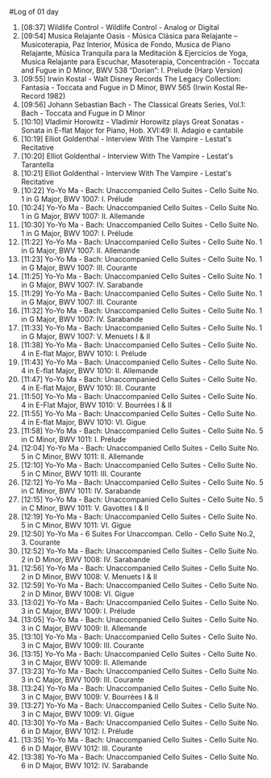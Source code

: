 #Log of 01 day

1. [08:37] Wildlife Control - Wildlife Control - Analog or Digital
1. [09:54] Musica Relajante Oasis - Música Clásica para Relajante – Musicoterapia, Paz Interior, Música de Fondo, Musica de Piano Relajante, Música Tranquila para la Meditación & Ejercicios de Yoga, Musica Relajante para Escuchar, Masoterapia, Concentración - Toccata and Fugue in D Minor, BWV 538 “Dorian”: I. Prelude (Harp Version)
1. [09:55] Irwin Kostal - Walt Disney Records The Legacy Collection: Fantasia - Toccata and Fugue in D Minor, BWV 565 (Irwin Kostal Re-Record 1982)
1. [09:56] Johann Sebastian Bach - The Classical Greats Series, Vol.1: Bach - Toccata and Fugue in D Minor
1. [10:10] Vladimir Horowitz - Vladimir Horowitz plays Great Sonatas - Sonata in E-flat Major for Piano, Hob. XVI:49: II. Adagio e cantabile
1. [10:19] Elliot Goldenthal - Interview With The Vampire - Lestat's Recitative
1. [10:20] Elliot Goldenthal - Interview With The Vampire - Lestat's Tarantella
1. [10:21] Elliot Goldenthal - Interview With The Vampire - Lestat's Recitative
1. [10:22] Yo-Yo Ma - Bach: Unaccompanied Cello Suites - Cello Suite No. 1 in G Major, BWV 1007: I. Prélude
1. [10:24] Yo-Yo Ma - Bach: Unaccompanied Cello Suites - Cello Suite No. 1 in G Major, BWV 1007: II. Allemande
1. [10:30] Yo-Yo Ma - Bach: Unaccompanied Cello Suites - Cello Suite No. 1 in G Major, BWV 1007: I. Prélude
1. [11:22] Yo-Yo Ma - Bach: Unaccompanied Cello Suites - Cello Suite No. 1 in G Major, BWV 1007: II. Allemande
1. [11:23] Yo-Yo Ma - Bach: Unaccompanied Cello Suites - Cello Suite No. 1 in G Major, BWV 1007: III. Courante
1. [11:25] Yo-Yo Ma - Bach: Unaccompanied Cello Suites - Cello Suite No. 1 in G Major, BWV 1007: IV. Sarabande
1. [11:29] Yo-Yo Ma - Bach: Unaccompanied Cello Suites - Cello Suite No. 1 in G Major, BWV 1007: III. Courante
1. [11:32] Yo-Yo Ma - Bach: Unaccompanied Cello Suites - Cello Suite No. 1 in G Major, BWV 1007: IV. Sarabande
1. [11:33] Yo-Yo Ma - Bach: Unaccompanied Cello Suites - Cello Suite No. 1 in G Major, BWV 1007: V. Menuets I & II
1. [11:38] Yo-Yo Ma - Bach: Unaccompanied Cello Suites - Cello Suite No. 4 in E-flat Major, BWV 1010: I. Prélude
1. [11:43] Yo-Yo Ma - Bach: Unaccompanied Cello Suites - Cello Suite No. 4 in E-flat Major, BWV 1010: II. Allemande
1. [11:47] Yo-Yo Ma - Bach: Unaccompanied Cello Suites - Cello Suite No. 4 in E-flat Major, BWV 1010: III. Courante
1. [11:50] Yo-Yo Ma - Bach: Unaccompanied Cello Suites - Cello Suite No. 4 in E-Flat Major, BWV 1010: V. Bourrées I & II
1. [11:55] Yo-Yo Ma - Bach: Unaccompanied Cello Suites - Cello Suite No. 4 in E-flat Major, BWV 1010: VI. Gigue
1. [11:58] Yo-Yo Ma - Bach: Unaccompanied Cello Suites - Cello Suite No. 5 in C Minor, BWV 1011: I. Prélude
1. [12:04] Yo-Yo Ma - Bach: Unaccompanied Cello Suites - Cello Suite No. 5 in C Minor, BWV 1011: II. Allemande
1. [12:10] Yo-Yo Ma - Bach: Unaccompanied Cello Suites - Cello Suite No. 5 in C Minor, BWV 1011: III. Courante
1. [12:12] Yo-Yo Ma - Bach: Unaccompanied Cello Suites - Cello Suite No. 5 in C Minor, BWV 1011: IV. Sarabande
1. [12:15] Yo-Yo Ma - Bach: Unaccompanied Cello Suites - Cello Suite No. 5 in C Minor, BWV 1011: V. Gavottes I & II
1. [12:19] Yo-Yo Ma - Bach: Unaccompanied Cello Suites - Cello Suite No. 5 in C Minor, BWV 1011: VI. Gigue
1. [12:50] Yo-Yo Ma - 6 Suites For Unaccompan. Cello - Cello Suite No.2, 3. Courante
1. [12:52] Yo-Yo Ma - Bach: Unaccompanied Cello Suites - Cello Suite No. 2 in D Minor, BWV 1008: IV. Sarabande
1. [12:56] Yo-Yo Ma - Bach: Unaccompanied Cello Suites - Cello Suite No. 2 in D Minor, BWV 1008: V. Menuets I & II
1. [12:59] Yo-Yo Ma - Bach: Unaccompanied Cello Suites - Cello Suite No. 2 in D Minor, BWV 1008: VI. Gigue
1. [13:02] Yo-Yo Ma - Bach: Unaccompanied Cello Suites - Cello Suite No. 3 in C Major, BWV 1009: I. Prélude
1. [13:05] Yo-Yo Ma - Bach: Unaccompanied Cello Suites - Cello Suite No. 3 in C Major, BWV 1009: II. Allemande
1. [13:10] Yo-Yo Ma - Bach: Unaccompanied Cello Suites - Cello Suite No. 3 in C Major, BWV 1009: III. Courante
1. [13:15] Yo-Yo Ma - Bach: Unaccompanied Cello Suites - Cello Suite No. 3 in C Major, BWV 1009: II. Allemande
1. [13:23] Yo-Yo Ma - Bach: Unaccompanied Cello Suites - Cello Suite No. 3 in C Major, BWV 1009: III. Courante
1. [13:24] Yo-Yo Ma - Bach: Unaccompanied Cello Suites - Cello Suite No. 3 in C Major, BWV 1009: V. Bourrées I & II
1. [13:27] Yo-Yo Ma - Bach: Unaccompanied Cello Suites - Cello Suite No. 3 in C Major, BWV 1009: VI. Gigue
1. [13:30] Yo-Yo Ma - Bach: Unaccompanied Cello Suites - Cello Suite No. 6 in D Major, BWV 1012: I. Prélude
1. [13:35] Yo-Yo Ma - Bach: Unaccompanied Cello Suites - Cello Suite No. 6 in D Major, BWV 1012: III. Courante
1. [13:38] Yo-Yo Ma - Bach: Unaccompanied Cello Suites - Cello Suite No. 6 in D Major, BWV 1012: IV. Sarabande
